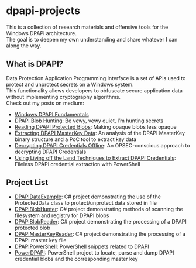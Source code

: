# dpapi-projects
This is a collection of research materials and offensive tools for the Windows DPAPI architecture.  
The goal is to deepen my own understanding and share whatever I can along the way.

## What is DPAPI?
Data Protection Application Programming Interface is a set of APIs used to protect and unprotect secrets on a Windows system.  
This functionality allows developers to obfuscate secure application data without implementing cryptography algorithms.  
Check out my posts on medium:
-  [Windows DPAPI Fundamentals](https://medium.com/@toneillcodes/windows-dpapi-fundamentals-69af5169ffe8)
-  [DPAPI Blob Hunting](https://medium.com/@toneillcodes/dpapi-blob-hunting-967d2baead6a): Be vewy, vewy quiet, I’m hunting secrets
-  [Reading DPAPI Protected Blobs](https://medium.com/@toneillcodes/decoding-dpapi-blobs-1ed9b4832cf6): Making opaque blobs less opaque
-  [Extracting DPAPI MasterKey Data](https://medium.com/@toneillcodes/extracting-dpapi-masterkey-data-1381168ad5b8): An analysis of the DPAPI MasterKey binary structure and a PoC tool to extract key data
-  [Decrypting DPAPI Credentials Offline](https://medium.com/@toneillcodes/decrypting-dpapi-credentials-offline-8c8f27207956): An OPSEC-conscious approach to decrypting DPAPI Credentials
-  [Using Living off the Land Techniques to Extract DPAPI Credentials](https://TBD): Fileless DPAPI credential extraction with PowerShell

## Project List
- [DPAPIDataExample](https://github.com/toneillcodes/dpapi-projects/tree/main/DPAPIDataExample): C# project demonstrating the use of the ProtectedData class to protect/unprotect data stored in file
- [DPAPIBlobHunter](https://github.com/toneillcodes/dpapi-projects/tree/main/DPAPIBlobHunter): C# project demonstrating methods of scanning the filesystem and registry for DPAPI blobs
- [DPAPIBlobReader](https://github.com/toneillcodes/dpapi-projects/tree/main/DPAPIBlobReader): C# project demonstrating the processing of a DPAPI protected blob
- [DPAPIMasterKeyReader](https://github.com/toneillcodes/dpapi-projects/tree/main/DPAPIMasterKeyReader): C# project demonstrating the processing of a DPAPI master key file
- [DPAPIPowerShell](https://github.com/toneillcodes/dpapi-projects/tree/main/DPAPIPowerShell): PowerShell snippets related to DPAPI
- [PowerDPAPI](https://github.com/toneillcodes/dpapi-projects/tree/main/PowerDPAPI): PowerShell project to locate, parse and dump DPAPI credential blobs and the corresponding master key
